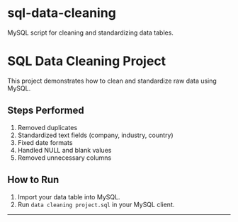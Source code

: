 # sql-data-cleaning
MySQL script for cleaning and standardizing data tables.

# SQL Data Cleaning Project

This project demonstrates how to clean and standardize raw data using MySQL.

## Steps Performed
1. Removed duplicates
2. Standardized text fields (company, industry, country)
3. Fixed date formats
4. Handled NULL and blank values
5. Removed unnecessary columns

## How to Run
1. Import your data table into MySQL.
2. Run `data cleaning project.sql` in your MySQL client.

---
